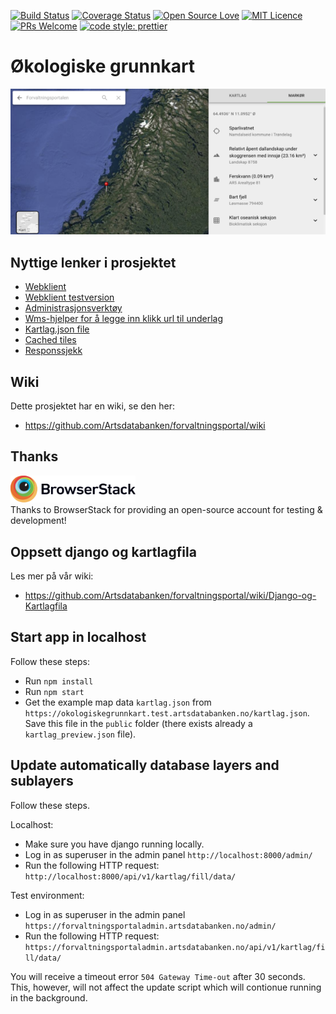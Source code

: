 [![Build Status](https://travis-ci.org/Artsdatabanken/forvaltningsportal.svg?branch=master)](https://travis-ci.org/Artsdatabanken/forvaltningsportal)
[![Coverage Status](https://coveralls.io/repos/github/Artsdatabanken/forvaltningsportal/badge.svg?branch=master)](https://coveralls.io/github/Artsdatabanken/forvaltningsportal?branch=master)
[![Open Source Love](https://badges.frapsoft.com/os/v2/open-source.svg?v=103)](https://github.com/ellerbrock/open-source-badges/)
[![MIT Licence](https://badges.frapsoft.com/os/mit/mit.svg?v=103)](https://opensource.org/licenses/mit-license.php)
[![PRs Welcome](https://img.shields.io/badge/PRs-welcome-brightgreen.svg)](CONTRIBUTING.md#pull-requests)
[![code style: prettier](https://img.shields.io/badge/code_style-prettier-ff69b4.svg?style=flat-square)](https://github.com/prettier/prettier)

# Økologiske grunnkart

![image](./doc/screenshot.png)

## Nyttige lenker i prosjektet

- [Webklient](https://okologiskegrunnkart.artsdatabanken.no)
- [Webklient testversion](https://okologiskegrunnkart.test.artsdatabanken.no)
- [Administrasjonsverktøy](https://forvaltningsportaladmin.artsdatabanken.no/admin/)
- [Wms-hjelper for å legge inn klikk url til underlag](https://okologiskegrunnkartadmin.artsdatabanken.no/static/index.html)
- [Kartlag.json file](https://okologiskegrunnkart.test.artsdatabanken.no/kartlag.json)
- [Cached tiles](https://data.test.artsdatabanken.no/grunnkart/)
- [Responssjekk](https://responssjekk.test.artsdatabanken.no/)

## Wiki

Dette prosjektet har en wiki, se den her:

- https://github.com/Artsdatabanken/forvaltningsportal/wiki

## Thanks

<a href="https://www.browserstack.com/"><img src="doc/Browserstack-logo.svg" width="200px">
</a>
<br/>Thanks to BrowserStack for providing an open-source account for testing & development!

## Oppsett django og kartlagfila

Les mer på vår wiki:

- https://github.com/Artsdatabanken/forvaltningsportal/wiki/Django-og-Kartlagfila

## Start app in localhost

Follow these steps:

- Run `npm install`
- Run `npm start`
- Get the example map data `kartlag.json` from `https://okologiskegrunnkart.test.artsdatabanken.no/kartlag.json`. Save this file in the `public` folder (there exists already a `kartlag_preview.json` file).

## Update automatically database layers and sublayers

Follow these steps.

Localhost:

- Make sure you have django running locally.
- Log in as superuser in the admin panel `http://localhost:8000/admin/`
- Run the following HTTP request: `http://localhost:8000/api/v1/kartlag/fill/data/`

Test environment:

- Log in as superuser in the admin panel `https://forvaltningsportaladmin.artsdatabanken.no/admin/`
- Run the following HTTP request: `https://forvaltningsportaladmin.artsdatabanken.no/api/v1/kartlag/fill/data/`

You will receive a timeout error `504 Gateway Time-out` after 30 seconds. This, however, will not affect the update script which will contionue running in the background.
